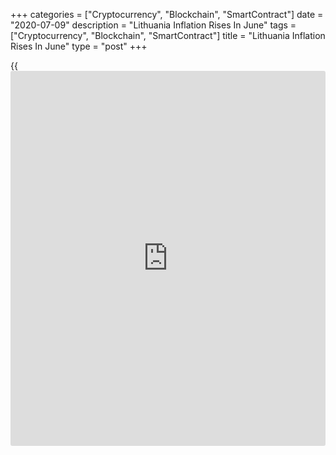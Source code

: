 +++
categories = ["Cryptocurrency", "Blockchain", "SmartContract"]
date = "2020-07-09"
description = "Lithuania Inflation Rises In June"
tags = ["Cryptocurrency", "Blockchain", "SmartContract"]
title = "Lithuania Inflation Rises In June"
type = "post"
+++

{{<iframe id="large-banner" src="https://www.bounty.group/#slide=25.0" width="100%" height="600" scrolling="no" style="border: 0px solid rgb(216, 221, 230); border-radius: 3px;">}}

Lithuania consumer price inflation rose in June after easing in the
previous month, figures from the statistical office showed on Thursday.

The consumer price index rose 1.0 percent year-on-year in June, after a
0.3 percent increase in May. A similar rate of inflation was seen in
April.

Cost of education showed the biggest annual growth of 8.0 percent in
June and those for [health][1] care gained 7.3 percent.

Prices for hotels, cafes and restaurants increased by 5.4 percent and
those of food and non-alcoholic beverages rose 3.0 percent.

On a monthly basis, consumer prices rose 0.5 percent in June, reversing
a 0.5 percent fall in the previous month.

This was mainly due to rise in the prices of fuel dental services, other
personal care devices, supplies and equipment, fruits and a decrease in
the prices of vegetables, spirits, heat energy and clothing, the agency
said.

For comments and feedback [contact](https://www.playgroundfx.com/contact/): editorial@rtt[news](https://www.letsplayfx.com/blog/forex-news-website/).com

[Economic News][2]

 **What parts of the world are seeing the best (and worst) economic
performances lately? Click[here][3] to check out our [Econ Scorecard][3]
and find out! See up-to-the-moment [ranking](https://www.playgroundfx.com/blog/crypto-exchange-ranking/)s for the best and worst
performers in [GDP][4], [unemployment rate][5], [inflation][6] and much
more.**

   1. www.rtt[news](https://www.letsplayfx.com/blog/forex-news-website/).com/Content/Health.aspx
   2. www.rtt[news](https://www.letsplayfx.com/blog/forex-news-website/).com/Content/EconomicNews.aspx
   3. www.rtt[news](https://www.letsplayfx.com/blog/forex-news-website/).com/economic-scorecard/world-rank/industrial-production/highest-performance.aspx
   4. www.rtt[news](https://www.letsplayfx.com/blog/forex-news-website/).com/economic-scorecard/world-rank/GDP/highest-performance.aspx
   5. www.rtt[news](https://www.letsplayfx.com/blog/forex-news-website/).com/economic-scorecard/world-rank/unemployment-rate/lowest-performance.aspx
   6. www.rtt[news](https://www.letsplayfx.com/blog/forex-news-website/).com/economic-scorecard/world-rank/CPI/highest-performance.aspx